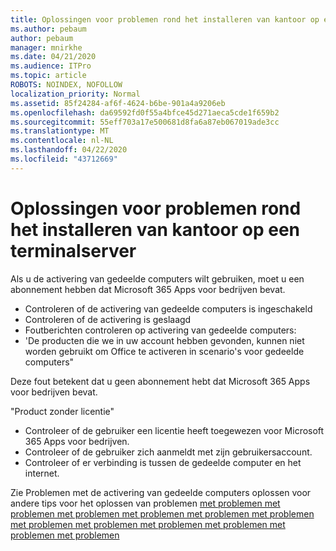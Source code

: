 ```yaml
---
title: Oplossingen voor problemen rond het installeren van kantoor op een terminalserver
ms.author: pebaum
author: pebaum
manager: mnirkhe
ms.date: 04/21/2020
ms.audience: ITPro
ms.topic: article
ROBOTS: NOINDEX, NOFOLLOW
localization_priority: Normal
ms.assetid: 85f24284-af6f-4624-b6be-901a4a9206eb
ms.openlocfilehash: da69592fd0f55a4bfce45d271aeca5cde1f659b2
ms.sourcegitcommit: 55eff703a17e500681d8fa6a87eb067019ade3cc
ms.translationtype: MT
ms.contentlocale: nl-NL
ms.lasthandoff: 04/22/2020
ms.locfileid: "43712669"
---
```

# <a name="solutions-for-issues-around-installing-office-on-a-terminal-server"></a>Oplossingen voor problemen rond het installeren van kantoor op een terminalserver

Als u de activering van gedeelde computers wilt gebruiken, moet u een abonnement hebben dat Microsoft 365 Apps voor bedrijven bevat.
  
- Controleren of de activering van gedeelde computers is ingeschakeld
- Controleren of de activering is geslaagd
- Foutberichten controleren op activering van gedeelde computers:
- 'De producten die we in uw account hebben gevonden, kunnen niet worden gebruikt om Office te activeren in scenario's voor gedeelde computers"
  
Deze fout betekent dat u geen abonnement hebt dat Microsoft 365 Apps voor bedrijven bevat.

"Product zonder licentie"

- Controleer of de gebruiker een licentie heeft toegewezen voor Microsoft 365 Apps voor bedrijven.
- Controleer of de gebruiker zich aanmeldt met zijn gebruikersaccount.
- Controleer of er verbinding is tussen de gedeelde computer en het internet.

Zie Problemen met de activering van gedeelde computers oplossen voor andere tips voor het oplossen van problemen [met problemen met problemen met problemen met problemen met problemen met problemen met problemen met problemen met problemen met problemen met problemen met problemen](https://docs.microsoft.com/DeployOffice/troubleshoot-issues-with-shared-computer-activation-for-office-365-proplus)